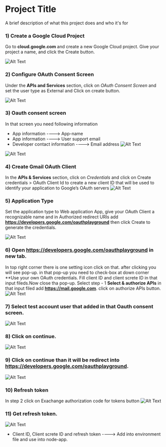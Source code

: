 
# Project Title

A brief description of what this project does and who it's for

### 1) Create a Google Cloud Project
Go to ****cloud.google.com**** and create a new Google Cloud project. Give your project a name, and click the Create button.

 ![Alt Text](https://awesomescreenshot.s3.amazonaws.com/image/3415276/28643833-a93f208fbdd80653ece3c7ce419f7215.png?X-Amz-Algorithm=AWS4-HMAC-SHA256&X-Amz-Credential=AKIAJSCJQ2NM3XLFPVKA%2F20220613%2Fus-east-1%2Fs3%2Faws4_request&X-Amz-Date=20220613T103945Z&X-Amz-Expires=28800&X-Amz-SignedHeaders=host&X-Amz-Signature=2972bd8fa1e0af1115fc39390402af7931fa077567e5f2b35e01602c03c89f48)
### 2) Configure OAuth Consent Screen
Under the **APIs and Services** section, click on *OAuth Consent Screen* and set the user type as External and Click on create button.

 ![Alt Text](https://awesomescreenshot.s3.amazonaws.com/image/3415276/28643907-fd8c24f75177b7e70b9907c2eaff0248.png?X-Amz-Algorithm=AWS4-HMAC-SHA256&X-Amz-Credential=AKIAJSCJQ2NM3XLFPVKA%2F20220613%2Fus-east-1%2Fs3%2Faws4_request&X-Amz-Date=20220613T103920Z&X-Amz-Expires=28800&X-Amz-SignedHeaders=host&X-Amz-Signature=07492706475511a72f985a3fa353d1caccca3abaa91801277e775ddaffa140d7)




###  3) Oauth consent screen  
In that screen you need following information
- App information ----> App-name
- App information ----> User support email
- Developer contact information ----> Email address
 ![Alt Text](https://awesomescreenshot.s3.amazonaws.com/image/3415276/28644032-b09947d579df5d21a82fb6283775ce64.png?X-Amz-Algorithm=AWS4-HMAC-SHA256&X-Amz-Credential=AKIAJSCJQ2NM3XLFPVKA%2F20220613%2Fus-east-1%2Fs3%2Faws4_request&X-Amz-Date=20220613T104159Z&X-Amz-Expires=28800&X-Amz-SignedHeaders=host&X-Amz-Signature=c66dfff39c4a520376f51c7c11848da1da7c6b2e90dacd638c2c0b97864c8ee3)


 ![Alt Text](https://awesomescreenshot.s3.amazonaws.com/image/3415276/28644111-812a7aa1faadf15474831427530a7f1f.png?X-Amz-Algorithm=AWS4-HMAC-SHA256&X-Amz-Credential=AKIAJSCJQ2NM3XLFPVKA%2F20220613%2Fus-east-1%2Fs3%2Faws4_request&X-Amz-Date=20220613T104321Z&X-Amz-Expires=28800&X-Amz-SignedHeaders=host&X-Amz-Signature=227d0fc92ff1276787f58c97d1e8d698a9186e300a21e8ec477247f6424f2778)



### 4) Create Gmail OAuth Client
In the **APIs & Services** section, click on *Credentials* and click on Create credentials > OAuth Client Id to create a new client ID that will be used to identify your application to Google’s OAuth servers
 ![Alt Text](https://awesomescreenshot.s3.amazonaws.com/image/3415276/28644183-09914b85e849e733b6983374ede7d8f5.png?X-Amz-Algorithm=AWS4-HMAC-SHA256&X-Amz-Credential=AKIAJSCJQ2NM3XLFPVKA%2F20220613%2Fus-east-1%2Fs3%2Faws4_request&X-Amz-Date=20220613T104451Z&X-Amz-Expires=28800&X-Amz-SignedHeaders=host&X-Amz-Signature=6bd2c0c0c69fc1444081d84bcbb9019f630fac49ecf80481cc61a719010798d0)
 
### 5) Application Type
Set the application type to Web application App, give your OAuth Client a recognizable name and in Authorized redirect URIs add **https://developers.google.com/oauthplayground**  then click Create to generate the credentials.

 ![Alt Text](https://awesomescreenshot.s3.amazonaws.com/image/3415276/28644248-5c6b0413e46b46ac03c5d2e304a50930.png?X-Amz-Algorithm=AWS4-HMAC-SHA256&X-Amz-Credential=AKIAJSCJQ2NM3XLFPVKA%2F20220613%2Fus-east-1%2Fs3%2Faws4_request&X-Amz-Date=20220613T104606Z&X-Amz-Expires=28800&X-Amz-SignedHeaders=host&X-Amz-Signature=762013ff5401928e21227ce515d5fb892ef558e3f39969e0e5e75990da07eb45)
 
### 6) Open https://developers.google.com/oauthplayground in new tab.
In top right corner there is one setting icon click on that. after clicking you will see pop-up. in that pop-up you need to check-box at down corner **Use your own OAuth credentials. Fill client ID and client screte ID in that input fileds.Now close tha pop-up. Select step - 1 **Select & authorize APIs** in that input filed add **https://mail.google.com**. click on authorize APIs button.
 ![Alt Text](https://awesomescreenshot.s3.amazonaws.com/image/3415276/28644354-629d6be5f42a56993928cba716f8121d.png?X-Amz-Algorithm=AWS4-HMAC-SHA256&X-Amz-Credential=AKIAJSCJQ2NM3XLFPVKA%2F20220613%2Fus-east-1%2Fs3%2Faws4_request&X-Amz-Date=20220613T104826Z&X-Amz-Expires=28800&X-Amz-SignedHeaders=host&X-Amz-Signature=22c317f5ede7feb6453f1fad0ba757a27e2b07f7167679e9dfb6c7ab05af1df0)


### 7) Select test account user that added in that Oauth consent screen.
 ![Alt Text](https://awesomescreenshot.s3.amazonaws.com/image/3415276/28644433-f45e681f31622ed617a11a500fe5d9a5.png?X-Amz-Algorithm=AWS4-HMAC-SHA256&X-Amz-Credential=AKIAJSCJQ2NM3XLFPVKA%2F20220613%2Fus-east-1%2Fs3%2Faws4_request&X-Amz-Date=20220613T104939Z&X-Amz-Expires=28800&X-Amz-SignedHeaders=host&X-Amz-Signature=c65b4e27ec5734f889aed24f8dc45a46cc0177b58406c1959bad76a833509317)
 
### 8) Click on continue.
 ![Alt Text](https://awesomescreenshot.s3.amazonaws.com/image/3415276/28644466-63183c3ae3b559e63cbbdc85396d4af2.png?X-Amz-Algorithm=AWS4-HMAC-SHA256&X-Amz-Credential=AKIAJSCJQ2NM3XLFPVKA%2F20220613%2Fus-east-1%2Fs3%2Faws4_request&X-Amz-Date=20220613T105028Z&X-Amz-Expires=28800&X-Amz-SignedHeaders=host&X-Amz-Signature=113a928389ec5dec4e12a9dc382cb438d3934e51e14231017a53909ad4f186a3)

### 9) Click on continue than it will be redirect into **https://developers.google.com/oauthplayground**.
 ![Alt Text](https://awesomescreenshot.s3.amazonaws.com/image/3415276/28644502-18cdde862b7d7e2eefaf15a24a9434e7.png?X-Amz-Algorithm=AWS4-HMAC-SHA256&X-Amz-Credential=AKIAJSCJQ2NM3XLFPVKA%2F20220613%2Fus-east-1%2Fs3%2Faws4_request&X-Amz-Date=20220613T105057Z&X-Amz-Expires=28800&X-Amz-SignedHeaders=host&X-Amz-Signature=947861deaf87be26a7bfa126b81e412949cd43a628cc15a7595cd14064f65ee5)


### 10) Refresh token
In step 2 click on Exachange authorization code for tokens button 
 ![Alt Text](https://awesomescreenshot.s3.amazonaws.com/image/3415276/28644563-8b14405e115fb3043959df3354bd0999.png?X-Amz-Algorithm=AWS4-HMAC-SHA256&X-Amz-Credential=AKIAJSCJQ2NM3XLFPVKA%2F20220613%2Fus-east-1%2Fs3%2Faws4_request&X-Amz-Date=20220613T105202Z&X-Amz-Expires=28800&X-Amz-SignedHeaders=host&X-Amz-Signature=d6842669e256e9865fcecc3107add2aa77f90c5756c6227df0944376c40eca67)


### 11) Get refresh token.
![Alt Text](https://awesomescreenshot.s3.amazonaws.com/image/3415276/28644596-ac282f664251bd71a1464a4a4a7a1271.png?X-Amz-Algorithm=AWS4-HMAC-SHA256&X-Amz-Credential=AKIAJSCJQ2NM3XLFPVKA%2F20220613%2Fus-east-1%2Fs3%2Faws4_request&X-Amz-Date=20220613T105247Z&X-Amz-Expires=28800&X-Amz-SignedHeaders=host&X-Amz-Signature=f9a7c6a58faa45bba243ac610cf9702eab042c4f8d48cb9928918de3f02147d5)

- Client ID, Client screte ID and refresh token ----> Add into environment file and use into node-app.






